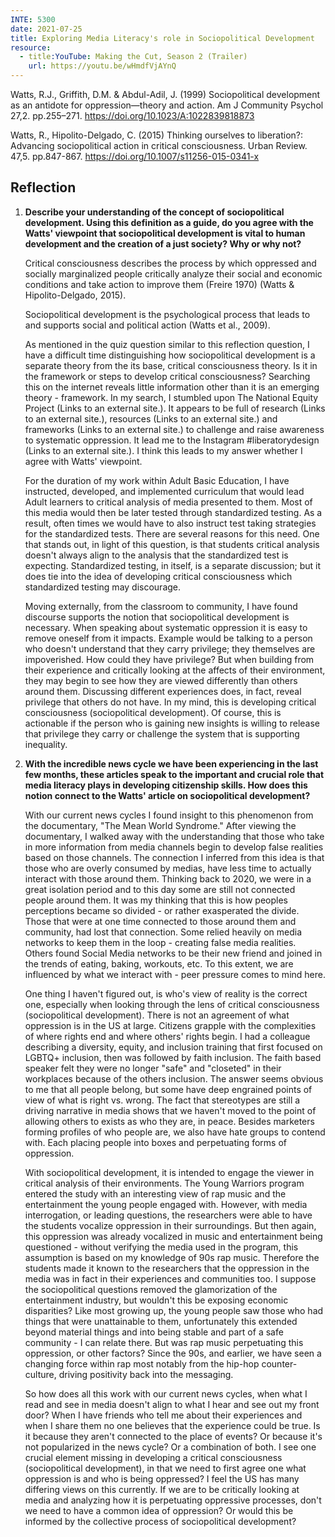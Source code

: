 ```yaml
---
INTE: 5300
date: 2021-07-25
title: Exploring Media Literacy's role in Sociopolitical Development
resource:
  - title:YouTube: Making the Cut, Season 2 (Trailer)
    url: https://youtu.be/wHmdfVjAYnQ
---
```


Watts, R.J., Griffith, D.M. & Abdul-Adil, J. (1999) Sociopolitical development as an antidote for oppression—theory and action. Am J Community Psychol 27,2. pp.255–271. <https://doi.org/10.1023/A:1022839818873>

Watts, R., Hipolito-Delgado, C. (2015) Thinking ourselves to liberation?: Advancing sociopolitical action in critical consciousness. Urban Review. 47,5. pp.847-867. <https://doi.org/10.1007/s11256-015-0341-x>

## Reflection

1.  **Describe your understanding of the concept of sociopolitical development. Using this definition as a guide, do you agree with the Watts' viewpoint that sociopolitical development is vital to human development and the creation of a just society? Why or why not?**

    Critical consciousness describes the process by which oppressed and socially marginalized people critically analyze their social and economic conditions and take action to improve them (Freire 1970) (Watts & Hipolito-Delgado, 2015).

    Sociopolitical development is the psychological process that leads to and supports social and political action (Watts et al., 2009).

    As mentioned in the quiz question similar to this reflection question, I have a difficult time distinguishing how sociopolitical development is a separate theory from the its base, critical consciousness theory. Is it in the framework or steps to develop critical consciousness? Searching this on the internet reveals little information other than it is an emerging theory - framework. In my search, I stumbled upon The National Equity Project (Links to an external site.). It appears to be full of research (Links to an external site.), resources (Links to an external site.) and frameworks (Links to an external site.) to challenge and raise awareness to systematic oppression. It lead me to the Instagram #liberatorydesign (Links to an external site.). I think this leads to my answer whether I agree with Watts' viewpoint.

    For the duration of my work within Adult Basic Education, I have instructed, developed, and implemented curriculum that would lead Adult learners to critical analysis of media presented to them. Most of this media would then be later tested through standardized testing. As a result, often times we would have to also instruct test taking strategies for the standardized tests. There are several reasons for this need. One that stands out, in light of this question, is that students critical analysis doesn't always align to the analysis that the standardized test is expecting. Standardized testing, in itself, is a separate discussion; but it does tie into the idea of developing critical consciousness which standardized testing may discourage.

    Moving externally, from the classroom to community, I have found discourse supports the notion that sociopolitical development is necessary. When speaking about systematic oppression it is easy to remove oneself from it impacts. Example would be talking to a person who doesn't understand that they carry privilege; they themselves are impoverished. How could they have privilege? But when building from their experience and critically looking at the affects of their environment, they may begin to see how they are viewed differently than others around them. Discussing different experiences does, in fact, reveal privilege that others do not have. In my mind, this is developing critical consciousness (sociopolitical development). Of course, this is actionable if the person who is gaining new insights is willing to release that privilege they carry or challenge the system that is supporting inequality.



2.  **With the incredible news cycle we have been experiencing in the last few months, these articles speak to the important and crucial role that media literacy plays in developing citizenship skills. How does this notion connect to the Watts' article on sociopolitical development?**

    With our current news cycles I found insight to this phenomenon from the documentary, "The Mean World Syndrome."  After viewing the documentary, I walked away with the understanding that those who take in more information from media channels begin to develop false realities based on those channels. The connection I inferred from this idea is that those who are overly consumed by medias, have less time to actually interact with those around them. Thinking back to 2020, we were in a great isolation period and to this day some are still not connected people around them. It was my thinking that this is how peoples perceptions became so divided - or rather exasperated the divide. Those that were at one time connected to those around them and community, had lost that connection. Some relied heavily on media networks to keep them in the loop - creating false media realities. Others found Social Media networks to be their new friend and joined in the trends of eating, baking, workouts, etc. To this extent, we are influenced by what we interact with - peer pressure comes to mind here.

    One thing I haven't figured out, is who's view of reality is the correct one, especially when looking through the lens of critical consciousness (sociopolitical development). There is not an agreement of what oppression is in the US at large. Citizens grapple with the complexities of where rights end and where others' rights begin. I had a colleague describing a diversity, equity, and inclusion training that first focused on LGBTQ+ inclusion, then was followed by faith inclusion. The faith based speaker felt they were no longer "safe" and "closeted" in their workplaces because of the others inclusion. The answer seems obvious to me that all people belong, but some have deep engrained points of view of what is right vs. wrong. The fact that stereotypes are still a driving narrative in media shows that we haven't moved to the point of allowing others to exists as who they are, in peace. Besides marketers forming profiles of who people are, we also have hate groups to contend with. Each placing people into boxes and perpetuating forms of oppression.

    With sociopolitical development, it is intended to engage the viewer in critical analysis of their environments. The Young Warriors program entered the study with an interesting view of rap music and the entertainment the young people engaged with. However, with media interrogation, or leading questions, the researchers were able to have the students vocalize oppression in their surroundings. But then again, this oppression was already vocalized in music and entertainment being questioned - without verifying the media used in the program, this assumption is based on my knowledge of 90s rap music. Therefore the students made it known to the researchers that the oppression in the media was in fact in their experiences and communities too. I suppose the sociopolitical questions removed the glamorization of the entertainment industry, but wouldn't this be exposing economic disparities? Like most growing up, the young people saw those who had things that were unattainable to them, unfortunately this extended beyond material things and into being stable and part of a safe community - I can relate there. But was rap music perpetuating this oppression, or other factors? Since the 90s, and earlier, we have seen a changing force within rap most notably from the hip-hop counter-culture, driving positivity back into the messaging.

    So how does all this work with our current news cycles, when what I read and see in media doesn't align to what I hear and see out my front door? When I have friends who tell me about their experiences and when I share them no one believes that the experience could be true. Is it because they aren't connected to the place of events? Or because it's not popularized in the news cycle? Or a combination of both. I see one crucial element missing in developing a critical consciousness (sociopolitical development), in that we need to first agree one what oppression is and who is being oppressed? I feel the US has many differing views on this currently. If we are to be critically looking at media and analyzing how it is perpetuating oppressive processes, don't we need to have a common idea of oppression? Or would this be informed by the collective process of sociopolitical development?

